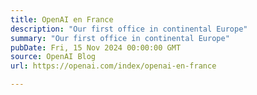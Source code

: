 ```yaml
---
title: OpenAI en France
description: "Our first office in continental Europe"
summary: "Our first office in continental Europe"
pubDate: Fri, 15 Nov 2024 00:00:00 GMT
source: OpenAI Blog
url: https://openai.com/index/openai-en-france

---
```


